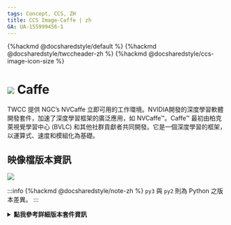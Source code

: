 ```yaml
---
tags: Concept, CCS, ZH
title: CCS Image-Caffe | zh
GA: UA-155999456-1
---
```


{%hackmd @docsharedstyle/default %}
{%hackmd @docsharedstyle/twccheader-zh %}
{%hackmd @docsharedstyle/ccs-image-icon-size %}

# <img class="ccsimgicon" src="https://cos.twcc.ai/SYS-MANUAL/uploads/upload_6b3382d3255e279896320ff106a1565d.png">  Caffe


TWCC 提供 NGC’s NVCaffe 立即可用的工作環境。NVIDIA開發的深度學習軟體開發套件，加速了深度學習框架的廣泛應用，如 NVCaffe™。Caffe™ 最初由柏克萊視覺學習中心 (BVLC) 和其他社群貢獻者共同開發。它是一個深度學習的框架，以運算式、速度和模組化為基礎。


## <i class="fa fa-sticky-note" aria-hidden="true"></i> <span class="ccsimglist">映像檔版本資訊</span> 


![](https://cos.twcc.ai/SYS-MANUAL/uploads/upload_7a821571c91c3f51f68b94204c150155.png)



:::info
{%hackmd @docsharedstyle/note-zh %}
`py3` 與 `py2` 則為 Python 之版本差異。
:::

<details class="docspoiler">

<summary><b>點我參考詳細版本套件資訊</b></summary>

- [caffe-20.02-py3](https://docs.nvidia.com/deeplearning/frameworks/caffe-release-notes/rel_20-02.html#rel_20-02)
- [caffe-19.11-py3](https://docs.nvidia.com/deeplearning/frameworks/caffe-release-notes/rel_19-11.html#rel_19-11)
- [caffe-19.08-py2](https://docs.nvidia.com/deeplearning/frameworks/caffe-release-notes/rel_19-08.html#rel_19-08)
- [caffe-19.02-py2-v1](https://docs.nvidia.com/deeplearning/frameworks/caffe-release-notes/rel_19-02.html#rel_19-02)
- [caffe-18.12-py2-v1](https://docs.nvidia.com/deeplearning/frameworks/caffe-release-notes/rel_18.12.html#rel_18.12)
- [caffe-18.10-py2-v1](https://docs.nvidia.com/deeplearning/frameworks/caffe-release-notes/rel_18.10.html#rel_18.10)
- [caffe-18.08-py2-v1](https://docs.nvidia.com/deeplearning/frameworks/caffe-release-notes/rel_18.08.html#rel_18.08)

</details>
